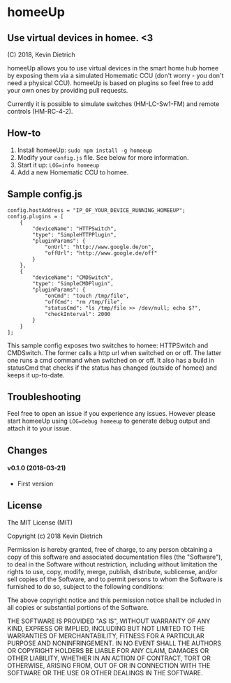 # homeeUp

## Use virtual devices in homee. <3

(C) 2018, Kevin Dietrich

homeeUp allows you to use virtual devices in the smart home hub homee by exposing them via a simulated Homematic CCU (don't worry - you don't need a physical CCU). homeeUp is based on plugins so feel free to add your own ones by providing pull requests.

Currently it is possible to simulate switches (HM-LC-Sw1-FM) and remote controls (HM-RC-4-2).

## How-to

1. Install homeeUp: `sudo npm install -g homeeup`
2. Modify your `config.js` file. See below for more information.
3. Start it up: `LOG=info homeeup`
4. Add a new Homematic CCU to homee.

## Sample config.js

```
config.hostAddress = "IP_OF_YOUR_DEVICE_RUNNING_HOMEEUP";
config.plugins = [
    {
        "deviceName": "HTTPSwitch",
        "type": "SimpleHTTPPlugin",
        "pluginParams": {
            "onUrl": "http://www.google.de/on",
            "offUrl": "http://www.google.de/off"
        }
    },
    {
        "deviceName": "CMDSwitch",
        "type": "SimpleCMDPlugin",
        "pluginParams": {
            "onCmd": "touch /tmp/file",
            "offCmd": "rm /tmp/file",
            "statusCmd": "ls /tmp/file >> /dev/null; echo $?",
            "checkInterval": 2000
        }
    }
];
```

This sample config exposes two switches to homee: HTTPSwitch and CMDSwitch. The former calls a http url when switched on or off. The latter one runs a cmd command when switched on or off. It also has a build in statusCmd that checks if the status has changed (outside of homee) and keeps it up-to-date.

## Troubleshooting

Feel free to open an issue if you experience any issues. However please start homeeUp using `LOG=debug homeeup` to generate debug output and attach it to your issue.

## Changes

#### v0.1.0 (2018-03-21)
- First version

## License

The MIT License (MIT)

Copyright (c) 2018 Kevin Dietrich

Permission is hereby granted, free of charge, to any person obtaining a copy
of this software and associated documentation files (the "Software"), to deal
in the Software without restriction, including without limitation the rights
to use, copy, modify, merge, publish, distribute, sublicense, and/or sell
copies of the Software, and to permit persons to whom the Software is
furnished to do so, subject to the following conditions:

The above copyright notice and this permission notice shall be included in all
copies or substantial portions of the Software.

THE SOFTWARE IS PROVIDED "AS IS", WITHOUT WARRANTY OF ANY KIND, EXPRESS OR
IMPLIED, INCLUDING BUT NOT LIMITED TO THE WARRANTIES OF MERCHANTABILITY,
FITNESS FOR A PARTICULAR PURPOSE AND NONINFRINGEMENT. IN NO EVENT SHALL THE
AUTHORS OR COPYRIGHT HOLDERS BE LIABLE FOR ANY CLAIM, DAMAGES OR OTHER
LIABILITY, WHETHER IN AN ACTION OF CONTRACT, TORT OR OTHERWISE, ARISING FROM,
OUT OF OR IN CONNECTION WITH THE SOFTWARE OR THE USE OR OTHER DEALINGS IN THE
SOFTWARE.
